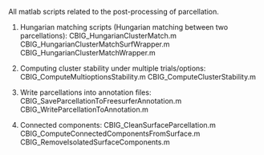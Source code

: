 All matlab scripts related to the post-processing of parcellation.

1. Hungarian matching scripts (Hungarian matching between two parcellations):
	CBIG_HungarianClusterMatch.m
	CBIG_HungarianClusterMatchSurfWrapper.m
	CBIG_HungarianClusterMatchWrapper.m
	
2. Computing cluster stability under multiple trials/options:
	CBIG_ComputeMultioptionsStability.m
	CBIG_ComputeClusterStability.m
	
3. Write parcellations into annotation files:
	CBIG_SaveParcellationToFreesurferAnnotation.m
	CBIG_WriteParcellationToAnnotation.m
	
4. Connected components:
	CBIG_CleanSurfaceParcellation.m
	CBIG_ComputeConnectedComponentsFromSurface.m
	CBIG_RemoveIsolatedSurfaceComponents.m
